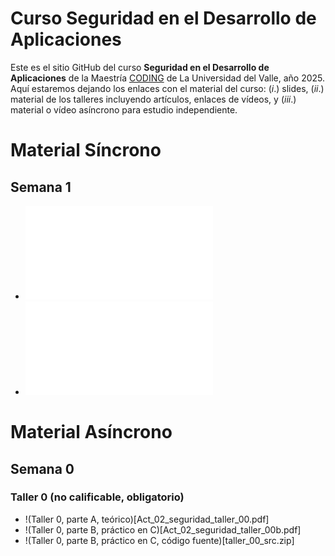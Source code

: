 # Curso Seguridad en el Desarrollo de Aplicaciones

Este es el sitio GitHub del curso **Seguridad en el Desarrollo de Aplicaciones** de la Maestría [CODING](https://eisc.univalle.edu.co/index.php/programas-academicos/maestria-en-computacion-para-el-desarrollo-de-aplicaciones-inteligentes) de La Universidad del Valle, año 2025. Aquí estaremos dejando los enlaces con el material del curso: $(i.)$ slides, $(ii.)$ material de los talleres incluyendo artículos, enlaces de vídeos, y $(iii.)$ material o vídeo asíncrono para estudio independiente.


# Material Síncrono

## Semana 1

- ![Slides semana 1](01_pres.pdf)
- ![Slides semana 1 en Español](01_pres_es.pdf)


# Material Asíncrono

## Semana 0

### Taller 0 (no calificable, obligatorio)
- !(Taller 0, parte A, teórico)[Act_02_seguridad_taller_00.pdf]
- !(Taller 0, parte B, práctico en C)[Act_02_seguridad_taller_00b.pdf]
- !(Taller 0, parte B, práctico en C, código fuente)[taller_00_src.zip]
